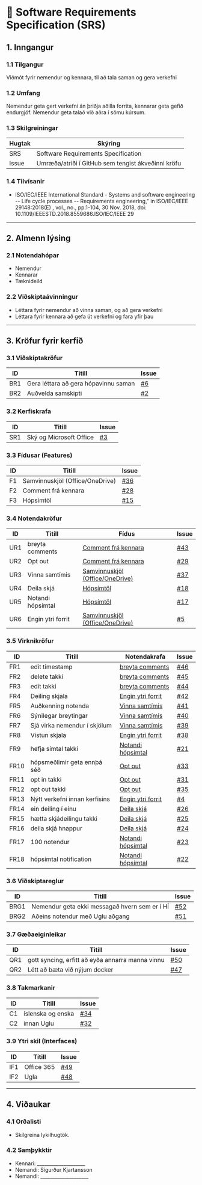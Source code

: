 # 📄 Software Requirements Specification (SRS)

## 1. Inngangur
### 1.1 Tilgangur
Viðmót fyrir nemendur og kennara, til að tala saman og gera verkefni

### 1.2 Umfang
Nemendur geta gert verkefni án þriðja aðilla forrita, kennarar geta gefið endurgjöf. Nemendur geta talað við aðra í sömu kúrsum.

### 1.3 Skilgreiningar
| Hugtak | Skýring |
|--------|---------|
| SRS | Software Requirements Specification |
| Issue | Umræða/atriði í GitHub sem tengist ákveðinni kröfu |

### 1.4 Tilvísanir
- ISO/IEC/IEEE International Standard - Systems and software engineering -- Life cycle processes -- Requirements engineering," in ISO/IEC/IEEE 29148:2018(E) , vol., no., pp.1-104, 30 Nov. 2018, doi: 10.1109/IEEESTD.2018.8559686.ISO/IEC/IEEE 29

---

## 2. Almenn lýsing
### 2.1 Notendahópar
- Nemendur
- Kennarar
- Tæknideild

### 2.2 Viðskiptaávinningur
- Léttara fyrir nemendur að vinna saman, og að gera verkefni
- Léttara fyrir kennara að gefa út verkefni og fara yfir þau

---

## 3. Kröfur fyrir kerfið

### 3.1 Viðskiptakröfur
| ID  | Titill | Issue |
|-----|--------|-------|
| BR1 | Gera léttara að gera hópavinnu saman | [#6](../../issues/6) |
| BR2 | Auðvelda samskipti | [#2](../../issues/2) |

### 3.2 Kerfiskrafa
| ID  | Titill | Issue |
|-----|--------|-------|
| SR1 | Ský og Microsoft Office | [#3](../../issues/3) |

### 3.3 Fídusar (Features)
| ID  | Titill | Issue |
|-----|--------|-------|
| F1  | Samvinnuskjöl (Office/OneDrive) | [#36](../../issues/36) |
| F2  | Comment frá kennara | [#28](../../issues/28) |
| F3  | Hópsímtöl | [#15](../../issues/15) |

### 3.4 Notendakröfur
| ID  | Titill | Fídus | Issue |
|-----|--------|-------|-------|
| UR1 | breyta comments | [Comment frá kennara](../../issues/28) | [#43](../../issues/43) |
| UR2 | Opt out | [Comment frá kennara](../../issues/28) | [#29](../../issues/29) |
| UR3 | Vinna samtímis | [Samvinnuskjöl (Office/OneDrive)](../../issues/36) | [#37](../../issues/37) |
| UR4 | Deila skjá | [Hópsímtöl](../../issues/15) | [#18](../../issues/18) |
| UR5 | Notandi hópsímtal | [Hópsímtöl](../../issues/15) | [#17](../../issues/17) |
| UR6 | Engin ytri forrit | [Samvinnuskjöl (Office/OneDrive)](../../issues/36) | [#5](../../issues/5) |

### 3.5 Virknikröfur
| ID  | Titill | Notendakrafa | Issue |
|-----|--------|--------------|-------|
| FR1 | edit timestamp | [breyta comments](../../issues/43) | [#46](../../issues/46) |
| FR2 | delete takki | [breyta comments](../../issues/43) | [#45](../../issues/45) |
| FR3 | edit takki | [breyta comments](../../issues/43) | [#44](../../issues/44) |
| FR4 | Deiling skjala | [Engin ytri forrit](../../issues/5) | [#42](../../issues/42) |
| FR5 | Auðkenning notenda | [Vinna samtímis](../../issues/37) | [#41](../../issues/41) |
| FR6 | Sýnilegar breytingar | [Vinna samtímis](../../issues/37) | [#40](../../issues/40) |
| FR7 | Sjá virka nemendur í skjölum | [Vinna samtímis](../../issues/37) | [#39](../../issues/39) |
| FR8 | Vistun skjala | [Engin ytri forrit](../../issues/5) | [#38](../../issues/38) |
| FR9 | hefja símtal takki | [Notandi hópsímtal](../../issues/17) | [#21](../../issues/21) |
| FR10 | hópsmeðlimir geta ennþá séð | [Opt out](../../issues/29)  | [#33](../../issues/33) |
| FR11 | opt in takki | [Opt out](../../issues/29) | [#31](../../issues/31) |
| FR12 | opt out takki | [Opt out](../../issues/29) | [#35](../../issues/35) |
| FR13 | Nýtt verkefni innan kerfisins | [Engin ytri forrit](../../issues/5) | [#4](../../issues/4) |
| FR14 | ein deiling í einu | [Deila skjá](../../issues/18) | [#26](../../issues/26) |
| FR15 | hætta skjádeilingu takki | [Deila skjá](../../issues/18) | [#25](../../issues/25) |
| FR16 | deila skjá hnappur | [Deila skjá](../../issues/18) | [#24](../../issues/24) |
| FR17 | 100 notendur | [Notandi hópsímtal](../../issues/17) | [#23](../../issues/40) |
| FR18 | hópsímtal notification | [Notandi hópsímtal](../../issues/17) | [#22](../../issues/22) |

### 3.6 Viðskiptareglur
| ID  | Titill | Issue |
|-----|--------|-------|
| BRG1 | Nemendur geta ekki messagað hvern sem er í HÍ | [#52](../../issues/52) |
| BRG2 | Aðeins notendur með Uglu aðgang | [#51](../../issues/51) |


### 3.7 Gæðaeiginleikar
| ID  | Titill | Issue |
|-----|--------|-------|
| QR1 | gott syncing, erfitt að eyða annarra manna vinnu | [#50](../../issues/50) |
| QR2 | Létt að bæta við nýjum docker | [#47](../../issues/47) |

### 3.8 Takmarkanir
| ID  | Titill | Issue |
|-----|--------|-------|
| C1 | íslenska og enska | [#34](../../issues/34) |
| C2 | innan Uglu | [#32](../../issues/32) |

### 3.9 Ytri skil (Interfaces)
| ID  | Titill | Issue |
|-----|--------|-------|
| IF1 | Office 365 | [#49](../../issues/49) |
| IF2 | Ugla | [#48](../../issues/48) |

---

## 4. Viðaukar
### 4.1 Orðalisti
- Skilgreina lykilhugtök.

### 4.2 Samþykktir
- Kennari: ____________________  
- Nemandi: Sigurður Kjartansson
- Nemandi: ____________________
